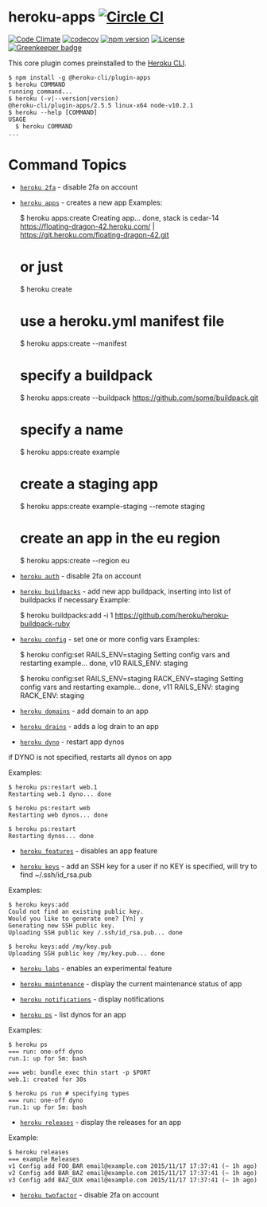 heroku-apps [![Circle CI](https://circleci.com/gh/heroku/heroku-apps.svg?style=svg)](https://circleci.com/gh/heroku/heroku-apps)
===========

[![Code Climate](https://codeclimate.com/github/heroku/heroku-apps/badges/gpa.svg)](https://codeclimate.com/github/heroku/heroku-apps)
[![codecov](https://codecov.io/gh/heroku/heroku-apps/branch/master/graph/badge.svg)](https://codecov.io/gh/heroku/heroku-apps)
[![npm version](https://badge.fury.io/js/heroku-apps.svg)](https://badge.fury.io/js/heroku-apps)
[![License](https://img.shields.io/github/license/heroku/heroku-apps.svg)](https://github.com/heroku/heroku-apps/blob/master/LICENSE)
[![Greenkeeper badge](https://badges.greenkeeper.io/heroku/heroku-apps.svg)](https://greenkeeper.io/)

This core plugin comes preinstalled to the [Heroku CLI](https://cli.heroku.com).

<!-- usage -->
```sh-session
$ npm install -g @heroku-cli/plugin-apps
$ heroku COMMAND
running command...
$ heroku (-v|--version|version)
@heroku-cli/plugin-apps/2.5.5 linux-x64 node-v10.2.1
$ heroku --help [COMMAND]
USAGE
  $ heroku COMMAND
...
```
<!-- usagestop -->
<!-- commands -->
# Command Topics

* [`heroku 2fa`](docs/2fa.md) - disable 2fa on account

* [`heroku apps`](docs/apps.md) - creates a new app
Examples:

    $ heroku apps:create
    Creating app... done, stack is cedar-14
    https://floating-dragon-42.heroku.com/ | https://git.heroku.com/floating-dragon-42.git

    # or just
    $ heroku create

    # use a heroku.yml manifest file
    $ heroku apps:create --manifest

    # specify a buildpack
    $ heroku apps:create --buildpack https://github.com/some/buildpack.git

    # specify a name
    $ heroku apps:create example

    # create a staging app
    $ heroku apps:create example-staging --remote staging

    # create an app in the eu region
    $ heroku apps:create --region eu
 
* [`heroku auth`](docs/auth.md) - disable 2fa on account

* [`heroku buildpacks`](docs/buildpacks.md) - add new app buildpack, inserting into list of buildpacks if necessary
Example:

     $ heroku buildpacks:add -i 1 https://github.com/heroku/heroku-buildpack-ruby

* [`heroku config`](docs/config.md) - set one or more config vars
Examples:

    $ heroku config:set RAILS_ENV=staging
    Setting config vars and restarting example... done, v10
    RAILS_ENV: staging
    
    $ heroku config:set RAILS_ENV=staging RACK_ENV=staging
    Setting config vars and restarting example... done, v11
    RAILS_ENV: staging
    RACK_ENV:  staging
 
* [`heroku domains`](docs/domains.md) - add domain to an app

* [`heroku drains`](docs/drains.md) - adds a log drain to an app

* [`heroku dyno`](docs/dyno.md) - restart app dynos

if DYNO is not specified, restarts all dynos on app

Examples:

    $ heroku ps:restart web.1
    Restarting web.1 dyno... done

    $ heroku ps:restart web
    Restarting web dynos... done

    $ heroku ps:restart
    Restarting dynos... done

* [`heroku features`](docs/features.md) - disables an app feature

* [`heroku keys`](docs/keys.md) - add an SSH key for a user
if no KEY is specified, will try to find ~/.ssh/id_rsa.pub

Examples:

    $ heroku keys:add
    Could not find an existing public key.
    Would you like to generate one? [Yn] y
    Generating new SSH public key.
    Uploading SSH public key /.ssh/id_rsa.pub... done

    $ heroku keys:add /my/key.pub
    Uploading SSH public key /my/key.pub... done

* [`heroku labs`](docs/labs.md) - enables an experimental feature

* [`heroku maintenance`](docs/maintenance.md) - display the current maintenance status of app

* [`heroku notifications`](docs/notifications.md) - display notifications

* [`heroku ps`](docs/ps.md) - list dynos for an app

Examples:

    $ heroku ps
    === run: one-off dyno
    run.1: up for 5m: bash
    
    === web: bundle exec thin start -p $PORT
    web.1: created for 30s
    
    $ heroku ps run # specifying types
    === run: one-off dyno
    run.1: up for 5m: bash
* [`heroku releases`](docs/releases.md) - display the releases for an app

Example:

    $ heroku releases
    === example Releases
    v1 Config add FOO_BAR email@example.com 2015/11/17 17:37:41 (~ 1h ago)
    v2 Config add BAR_BAZ email@example.com 2015/11/17 17:37:41 (~ 1h ago)
    v3 Config add BAZ_QUX email@example.com 2015/11/17 17:37:41 (~ 1h ago)
* [`heroku twofactor`](docs/twofactor.md) - disable 2fa on account

<!-- commandsstop -->
